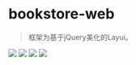 # bookstore-web

> 框架为基于jQuery美化的Layui。


![](https://upload.cc/i1/2018/07/05/spEFxK.png)
![](https://upload.cc/i1/2018/07/05/GBvHjd.png)
![]([https://upload.cc/i1/2018/07/05/XJBimE.png)
![](https://upload.cc/i1/2018/07/05/vzlPBn.png)
